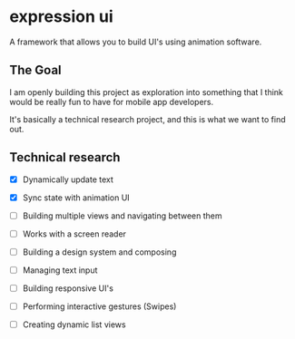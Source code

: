 # expression ui 

A framework that allows you to build UI's using animation software.

## The Goal

I am openly building this project as exploration into something that I think would be really fun to have for mobile app developers. 

It's basically a technical research project, and this is what we want to find out.

## Technical research

- [x] Dynamically update text
- [x] Sync state with animation UI
- [ ] Building multiple views and navigating between them
- [ ] Works with a screen reader
- [ ] Building a design system and composing
- [ ] Managing text input
- [ ] Building responsive UI's
- [ ] Performing interactive gestures (Swipes)
- [ ] Creating dynamic list views


